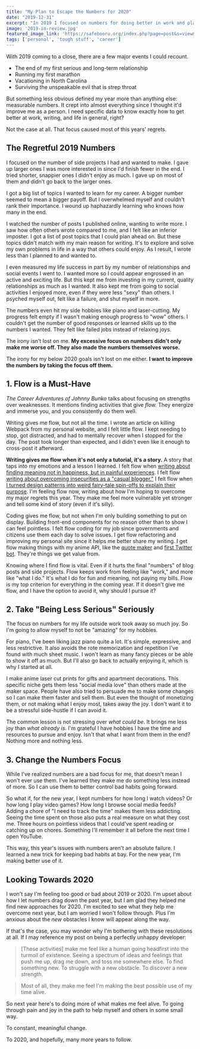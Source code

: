 ```yaml
---
title: "My Plan to Escape the Numbers for 2020"
date: "2019-12-31"
excerpt: "In 2019 I focused on numbers for doing better in work and play. That focus caused most of my past year's regrets, and I plan to take a much different approach for 2020."
image: '2019-in-review.jpg'
featured_image_link: 'https://safebooru.org/index.php?page=post&s=view&id=2440928'
tags: ['personal', 'tough stuff', 'career']
---
```


With 2019 coming to a close, there are a few major events I could recount.

* The end of my first serious and long-term relationship
* Running my first marathon
* Vacationing in North Carolina
* Surviving the unspeakable evil that is strep throat

But something less obvious defined my year more than anything else: measurable numbers. It crept into almost everything since I thought it'd improve me as a person. I need specific data to know exactly how to get better at work, writing, and life in general, right?

Not the case at all. That focus caused most of this years' regrets.

## The Regretful 2019 Numbers

I focused on the number of side projects I had and wanted to make. I gave up larger ones I was more interested in since I'd finish fewer in the end. I tried shorter, snappier ones I didn't enjoy as much. I gave up on most of them and didn't go back to the larger ones.

I got a big list of topics I wanted to learn for my career. A bigger number seemed to mean a bigger payoff. But I overwhelmed myself and couldn't rank their importance. I wound up haphazardly learning who knows how many in the end.

I watched the number of posts I published online, wanting to write more. I saw how often others wrote compared to me, and I felt like an inferior imposter. I got a list of post topics that I could plan ahead on. But these topics didn't match with my main reason for writing. It's to explore and solve my own problems in life in a way that others could enjoy. As I result, I wrote less than I planned to and wanted to.

I even measured my life success in part by my number of relationships and social events I went to. I wanted more so I could appear engrossed in an active and exciting life. But this kept me from investing in my current, quality relationships as much as I wanted. It also kept me from going to social activities I enjoyed more, even if they were less "sexy" than others. I psyched myself out, felt like a failure, and shut myself in more.

The numbers even hit my side hobbies like piano and laser-cutting. My progress felt empty if I wasn't making enough progress to "wow" others. I couldn't get the number of good responses or learned skills up to the numbers I wanted. They felt like failed jobs instead of relaxing joys.

The irony isn't lost on me. **My excessive focus on numbers didn't only make me worse off. They also made the numbers themselves worse.**

The irony for my below 2020 goals isn't lost on me either. **I want to improve the numbers by taking the focus off them.**

## 1. Flow is a Must-Have

_The Career Adventures of Johnny Bunko_ talks about focusing on strengths over weaknesses. It mentions finding activities that give _flow._ They energize and immerse you, and you consistently do them well.

Writing gives me flow, but not all the time. I wrote an article on killing Webpack from my personal website, and I felt little flow. I kept needing to stop, got distracted, and had to mentally recover when I stopped for the day. The post took longer than expected, and I didn't even like it enough to cross-post it afterward.

**Writing gives me flow when it's not only a tutorial, it's a story.** A story that taps into my emotions and a lesson I learned. I felt flow when [writing about finding meaning not in happiness, but in painful experiences](https://www.maxwellantonucci.com/personal/philosophy/2017/05/16/perfectly-unhappy-developer.html). I felt flow [writing about overcoming insecurities as a "casual blogger."](https://dev.to/maxwell_dev/you-can-be-a-casual-blogger-ff0) I felt flow when [I turned design patterns into weird fairy-tale spin-offs to explain their purpose](https://www.maxwellantonucci.com/tag/design-pattern-fairy-tales). I'm feeling flow now, writing about how I'm hoping to overcome my major regrets this year. They make me feel more vulnerable yet stronger and tell some kind of story (even if it's silly).

Coding gives me flow, but not when I'm only building something to put on display. Building front-end components for no reason other than to show I can feel pointless. I felt flow coding for my job since governments and citizens use them each day to solve issues. I get flow refactoring and improving my personal site since it helps me better share my writing. I get flow making things with my anime API, like the [quote maker](https://www.quotemaker.maxwellantonucci.com/) and [first Twitter bot](https://www.maxwellantonucci.com/2019/07/08/anime-twitter-bot.html). They're things we get value from.

Knowing where I find flow is vital. Even if it hurts the final "numbers" of blog posts and side projects. Flow keeps work from feeling like "work," and more like "what I do." It's what I do for fun and meaning, not paying my bills. Flow is my top criterion for everything in the coming year. If it doesn't give me flow, and I have the option to avoid it, why should I pursue it?

## 2. Take "Being Less Serious" Seriously

The focus on numbers for my life outside work took away so much joy. So I'm going to allow myself to not be "amazing" for my hobbies.

For piano, I've been liking jazz piano quite a lot. It's simple, expressive, and less restrictive. It also avoids the rote memorization and repetition I've found with much sheet music. I won't learn as many fancy pieces or be able to show it off as much. But I'll also go back to actually enjoying it, which is why I started at all.

I make anime laser cut prints for gifts and apartment decorations. This specific niche gets them less "social media love" than others made at the maker space. People have also tried to persuade me to make some changes so I can make them faster and sell them. But even the thought of monetizing them, or not making what I enjoy most, takes away the joy. I don't want it to be a stressful side-hustle if I can avoid it.

The common lesson is not stressing over _what could be_. It brings me less joy than _what already is._ I'm grateful I have hobbies I have the time and resources to pursue and enjoy. Isn't that what I want from them in the end? Nothing more and nothing less.

## 3. Change the Numbers Focus

While I've realized numbers are a bad focus for me, that doesn't mean I won't ever use them. I've learned they make me do something less instead of more. So I can use them to better control bad habits going forward.

So what if, for the new year, I kept numbers for how long I watch videos? Or how long I play video games? How long I browse social media feeds? Adding a chore of "I need to track the time" makes them less addicting. Seeing the time spent on those also puts a real measure on what they cost me. Three hours on pointless videos that I could've spent reading or catching up on chores. Something I'll remember it all before the next time I open YouTube.

This way, this year's issues with numbers aren't an absolute failure. I learned a new trick for keeping bad habits at bay. For the new year, I'm making better use of it.

## Looking Towards 2020

I won't say I'm feeling too good or bad about 2019 or 2020. I'm upset about how I let numbers drag down the past year, but I am glad they helped me find new approaches for 2020. I'm excited to see what they help me overcome next year, but I am worried I won't follow through. Plus I'm anxious about the _new_ obstacles I know will appear along the way.

If that's the case, you may wonder why I'm bothering with these resolutions at all. If I may reference my post on being a perfectly unhappy developer:

> [These activities] make me feel like a human going headfirst into the turmoil of existence. Seeing a spectrum of ideas and feelings that push me up, drag me down, and toss me somewhere else. To find something new. To struggle with a new obstacle. To discover a new strength.

> Most of all, they make me feel I'm making the best possible use of my time alive.

So next year here's to doing more of what makes me feel alive. To going through pain and joy in the path to help myself and others in some small way.

To constant, meaningful change.

To 2020, and hopefully, many more years to follow.

